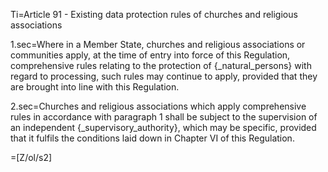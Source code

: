 Ti=Article 91 - Existing data protection rules of churches and religious associations

1.sec=Where in a Member State, churches and religious associations or communities apply, at the time of entry into force of this Regulation, comprehensive rules relating to the protection of {_natural_persons} with regard to processing, such rules may continue to apply, provided that they are brought into line with this Regulation.

2.sec=Churches and religious associations which apply comprehensive rules in accordance with paragraph 1 shall be subject to the supervision of an independent {_supervisory_authority}, which may be specific, provided that it fulfils the conditions laid down in Chapter VI of this Regulation.

=[Z/ol/s2]
